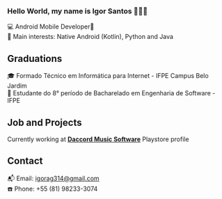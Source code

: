 ### Hello World, my name is Igor Santos 👩‍💻👋
 
 💻  Android Mobile Developer📱<br/>
 📌  Main interests: Native Android (Kotlin), Python and Java<br/>
 
## Graduations
 🎓  Formado Técnico em Informática para Internet - IFPE Campus Belo Jardim<br/> 
 🏫  Estudante do 8° período de Bacharelado em Engenharia de Software - IFPE<br/> 
 
## Job and Projects

Currently working at [**Daccord Music Software**](https://www.daccord.com.br)
Playstore profile 
 
## Contact
 📬  Email: igorag314@gmail.com <br/> 
 ☎️  Phone: +55 (81) 98233-3074 <br/> 





